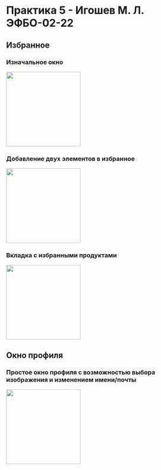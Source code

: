 # Практика 5 - Игошев М. Л. ЭФБО-02-22

## Избранное

### Изначальное окно

<img src="https://github.com/user-attachments/assets/a48289a9-ed3d-4cab-9e9f-393cff8403c5" width="200">

### Добавление двух элементов в избранное

<img src="https://github.com/user-attachments/assets/f1bb1961-6063-4aef-a728-9dd132d6484f" width="200">

### Вкладка с избранными продуктами

<img src="https://github.com/user-attachments/assets/65323d23-b76e-4ce0-8dba-0e5695f5b694" width="200">

## Окно профиля

### Простое окно профиля с возможностью выбора изображения и изменением имени/почты

<img src="https://github.com/user-attachments/assets/1ff978f6-71b3-4271-9677-467c58aa48fb" width="200">

